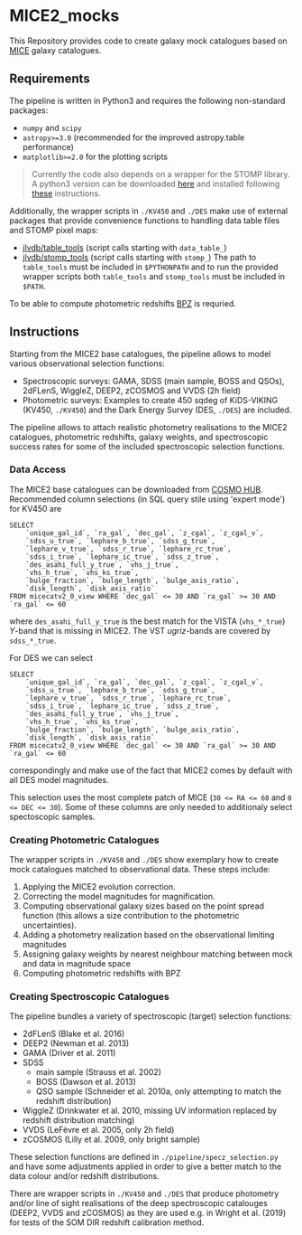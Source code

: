 # MICE2_mocks

This Repository provides code to create galaxy mock catalogues based on
[MICE](http://maia.ice.cat/mice/) galaxy catalogues.


## Requirements

The pipeline is written in Python3 and requires the following non-standard
packages:
- `numpy` and `scipy`
- `astropy>=3.0` (recommended for the improved astropy.table performance)
- `matplotlib>=2.0` for the plotting scripts

> Currently the code also depends on a wrapper for the STOMP library. A python3
version can be downloaded [here](https://github.com/jlvdb/astro-stomp3) and
installed following
[these](https://github.com/morriscb/the-wizz/wiki/Stomp-Installation)
instructions.

Additionally, the wrapper scripts in `./KV450` and `./DES` make use of
external packages that provide convenience functions to handling data table
files and STOMP pixel maps:
- [jlvdb/table_tools](https://github.com/jlvdb/table_tools) (script calls
starting with `data_table_`)
- [jlvdb/stomp_tools](https://github.com/jlvdb/stomp_tools) (script calls
starting with `stomp_`)
The path to `table_tools` must be included in `$PYTHONPATH` and to run the
provided wrapper scripts both `table_tools` and `stomp_tools` must be included
in `$PATH`.

To be able to compute photometric redshifts
[BPZ](http://www.stsci.edu/~dcoe/BPZ/) is requried.


## Instructions

Starting from the MICE2 base catalogues, the pipeline allows to model various
observational selection functions:

- Spectroscopic surveys: GAMA, SDSS (main sample, BOSS and QSOs), 2dFLenS,
WiggleZ, DEEP2, zCOSMOS and VVDS (2h field)
- Photometric surveys: Examples to create 450 sqdeg of KiDS-VIKING (KV450,
`./KV450`) and the Dark Energy Survey (DES, `./DES`) are included.

The pipeline allows to attach realistic photometry realisations to the MICE2
catalogues, photometric redshifts, galaxy weights, and spectroscopic success
rates for some of the included spectroscopic selection functions.


### Data Access

The MICE2 base catalogues can be downloaded from
[COSMO HUB](https://cosmohub.pic.es/). Recommended column selections (in SQL
query stile using 'expert mode') for KV450 are

```
SELECT
    `unique_gal_id`, `ra_gal`, `dec_gal`, `z_cgal`, `z_cgal_v`,
    `sdss_u_true`, `lephare_b_true`, `sdss_g_true`,
    `lephare_v_true`, `sdss_r_true`, `lephare_rc_true`,
    `sdss_i_true`, `lephare_ic_true`, `sdss_z_true`,
    `des_asahi_full_y_true`, `vhs_j_true`,
    `vhs_h_true`, `vhs_ks_true`,
    `bulge_fraction`, `bulge_length`, `bulge_axis_ratio`,
    `disk_length`, `disk_axis_ratio`
FROM micecatv2_0_view WHERE `dec_gal` <= 30 AND `ra_gal` >= 30 AND `ra_gal` <= 60
```
where `des_asahi_full_y_true` is the best match for the VISTA (`vhs_*_true`)
_Y_-band that is missing in MICE2. The VST _ugriz_-bands are covered by
`sdss_*_true`.

For DES we can select
```
SELECT
    `unique_gal_id`, `ra_gal`, `dec_gal`, `z_cgal`, `z_cgal_v`,
    `sdss_u_true`, `lephare_b_true`, `sdss_g_true`,
    `lephare_v_true`, `sdss_r_true`, `lephare_rc_true`,
    `sdss_i_true`, `lephare_ic_true`, `sdss_z_true`,
    `des_asahi_full_y_true`, `vhs_j_true`,
    `vhs_h_true`, `vhs_ks_true`,
    `bulge_fraction`, `bulge_length`, `bulge_axis_ratio`,
    `disk_length`, `disk_axis_ratio`
FROM micecatv2_0_view WHERE `dec_gal` <= 30 AND `ra_gal` >= 30 AND `ra_gal` <= 60
```
correspondingly and make use of the fact that MICE2 comes by default with all
DES model magnitudes.

This selection uses the most complete patch of MICE (`30 <= RA <= 60` and
`0 <= DEC <= 30`). Some of these columns are only needed to additionaly select
spectoscopic samples.


### Creating Photometric Catalogues

The wrapper scripts in `./KV450` and `./DES` show exemplary how to create
mock catalogues matched to observational data. These steps include:

1. Applying the MICE2 evolution correction.
2. Correcting the model magnitudes for magnification.
3. Computing observational galaxy sizes based on the point spread function
(this allows a size contribution to the photometric uncertainties).
4. Adding a photometry realization based on the observational limiting
magnitudes
5. Assigning galaxy weights by nearest neighbour matching between mock and data
in magnitude space
6. Computing photometric redshifts with BPZ


### Creating Spectroscopic Catalogues

The pipeline bundles a variety of spectroscopic (target) selection functions:
- 2dFLenS (Blake et al. 2016)
- DEEP2 (Newman et al. 2013)
- GAMA (Driver et al. 2011)
- SDSS
  - main sample (Strauss et al. 2002)
  - BOSS (Dawson et al. 2013)
  - QSO sample (Schneider et al. 2010a, only attempting to match the redshift 
    distribution)
- WiggleZ (Drinkwater et al. 2010, missing UV information replaced by redshift 
  distribution matching)
- VVDS (LeFèvre et al. 2005, only 2h field)
- zCOSMOS (Lilly et al. 2009, only bright sample)

These selection functions are defined in `./pipeline/specz_selection.py` and
have some adjustments applied in order to give a better match to the data
colour and/or redshift distributions.

There are wrapper scripts in `./KV450` and `./DES` that produce photometry
and/or line of sight realisations of the deep spectroscopic catalouges (DEEP2,
VVDS and zCOSMOS) as they are used e.g. in Wright et al. (2019) for tests of
the SOM DIR redshift calibration method.
